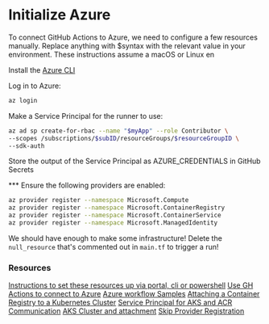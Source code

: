 # Initialize Azure

To connect GitHub Actions to Azure, we need to configure a few resources manually.
Replace anything with $syntax with the relevant value in your environment.
These instructions assume a macOS or Linux en

Install the [Azure CLI](https://learn.microsoft.com/en-us/cli/azure/install-azure-cli)

Log in to Azure:

```bash
az login
```

Make a Service Principal for the runner to use:
```bash
az ad sp create-for-rbac --name "$myApp" --role Contributor \
--scopes /subscriptions/$subID/resourceGroups/$resourceGroupID \
--sdk-auth
```
Store the output of the Service Principal as AZURE_CREDENTIALS in GitHub Secrets

*** Ensure the following providers are enabled:
```bash
az provider register --namespace Microsoft.Compute
az provider register --namespace Microsoft.ContainerRegistry
az provider register --namespace Microsoft.ContainerService
az provider register --namespace Microsoft.ManagedIdentity
```

We should have enough to make some infrastructure! Delete the `null_resource` that's commented out in `main.tf` to trigger a run!

### Resources
[Instructions to set these resources up via portal, cli or powershell](https://learn.microsoft.com/en-us/azure/developer/github/connect-from-azure?tabs=azure-cli%2Clinux)
[Use GH Actions to connect to Azure](https://learn.microsoft.com/en-us/azure/developer/github/connect-from-azure?tabs=azure-portal%2Clinux)
[Azure workflow Samples](https://github.com/Azure/actions-workflow-samples/blob/master/assets/create-secrets-for-GitHub-workflows.md)
[Attaching a Container Registry to a Kubernetes Cluster](https://registry.terraform.io/providers/hashicorp/azurerm/latest/docs/resources/container_registry#example-usage-attaching-a-container-registry-to-a-kubernetes-cluster)
[Service Principal for AKS and ACR Communication](https://stackoverflow.com/questions/53771773/azure-acr-how-to-assign-service-principle-through-terraform)
[AKS Cluster and attachment](https://jimferrari.com/2022/02/09/attach-azure-container-registry-to-azure-kubernetes-service-terraform/)
[Skip Provider Registration](https://registry.terraform.io/providers/hashicorp/azurerm/latest/docs#skip_provider_registration)